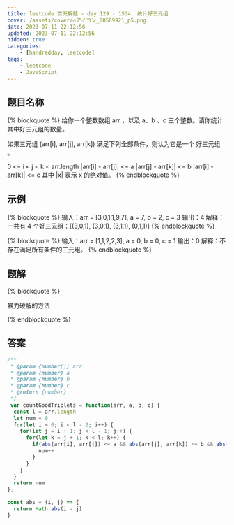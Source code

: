 ```yaml
---
title: leetcode 百天解题 - day 129 - 1534. 统计好三元组
cover: /assets/cover/◇アイコン_80589921_p5.png
date: 2023-07-11 22:12:56
updated: 2023-07-11 22:12:56
hidden: true
categories:
    - [handredday, leetcode]
tags:
    - leetcode
    - JavaScript
---
```



## 题目名称

{% blockquote %}
给你一个整数数组 arr ，以及 a、b 、c 三个整数。请你统计其中好三元组的数量。

如果三元组 (arr[i], arr[j], arr[k]) 满足下列全部条件，则认为它是一个 好三元组 。

0 <= i < j < k < arr.length
|arr[i] - arr[j]| <= a
|arr[j] - arr[k]| <= b
|arr[i] - arr[k]| <= c
其中 |x| 表示 x 的绝对值。
{% endblockquote %}

## 示例

{% blockquote %}
输入：arr = [3,0,1,1,9,7], a = 7, b = 2, c = 3
输出：4
解释：一共有 4 个好三元组：[(3,0,1), (3,0,1), (3,1,1), (0,1,1)] 
{% endblockquote %}

{% blockquote %}
输入：arr = [1,1,2,2,3], a = 0, b = 0, c = 1
输出：0
解释：不存在满足所有条件的三元组。
{% endblockquote %}


## 题解


{% blockquote %}

暴力破解的方法

{% endblockquote %}

## 答案

~~~js
/**
 * @param {number[]} arr
 * @param {number} a
 * @param {number} b
 * @param {number} c
 * @return {number}
 */
 var countGoodTriplets = function(arr, a, b, c) {
  const l = arr.length
  let num = 0
  for(let i = 0; i < l - 2; i++) {
    for(let j = i + 1; j < l - 1; j++) {
      for(let k = j + 1; k < l; k++) {
        if(abs(arr[i], arr[j]) <= a && abs(arr[j], arr[k]) <= b && abs(arr[i], arr[k]) <= c) {
          num++
        }
      }
    }
  }
  return num
};

const abs = (i, j) => {
  return Math.abs(i - j)
}
~~~
